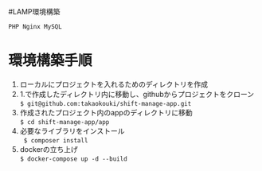 #LAMP環境構築

```
PHP Nginx MySQL
```

# 環境構築手順

1. ローカルにプロジェクトを入れるためのディレクトリを作成
2. 1.で作成したディレクトリ内に移動し、githubからプロジェクトをクローン  
   `$ git@github.com:takaokouki/shift-manage-app.git`
3. 作成されたプロジェクト内のappのディレクトリに移動  
   `$ cd shift-manage-app/app`
4. 必要なライブラリをインストール  
  ` $ composer install`
5. dockerの立ち上げ  
   `$ docker-compose up -d --build` 
